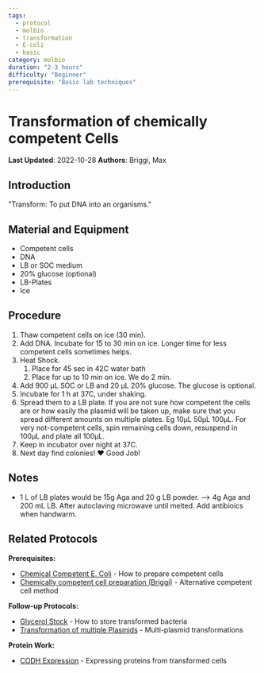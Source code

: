 ```yaml
---
tags:
  - protocol
  - molbio
  - transformation
  - E-coli
  - basic
category: molbio
duration: "2-3 hours"
difficulty: "Beginner"
prerequisite: "Basic lab techniques"
---
```


# Transformation of chemically competent Cells

**Last Updated**: 2022-10-28
**Authors**: Briggi, Max

## Introduction

"Transform: To put DNA into an organisms." 

## Material and Equipment
- Competent cells
- DNA 
- LB or SOC medium
- 20% glucose (optional)
- LB-Plates
- Ice

## Procedure
1. Thaw competent cells on ice (30 min).
2. Add DNA. Incubate for 15 to 30 min on ice. Longer time for less competent cells sometimes helps.
3. Heat Shock.
	1. Place for 45 sec in 42C water bath
	2. Place for up to 10 min on ice. We do 2 min.
1. Add 900 µL SOC or LB and 20 µL 20% glucose. The glucose is optional.
2. Incubate for 1 h at 37C, under shaking.
3. Spread them to a LB plate. If you are not sure how competent the cells are or how easily the plasmid will be taken up, make sure that you spread different amounts on multiple plates. Eg 10µL 50µL 100µL. For very not-competent cells, spin remaining cells down, resuspend in 100µL and plate all 100µL.
4. Keep in incubator over night at 37C. 
5. Next day find colonies! ❤️ Good Job!


## Notes
- 1 L of LB plates would be 15g Aga and 20 g LB powder. --> 4g Aga and 200 mL LB. After autoclaving microwave until melted. Add antibioics when handwarm.

## Related Protocols

**Prerequisites:**
- [Chemical Competent E. Coli](Chemical-Competent-E-Coli.md) - How to prepare competent cells
- [Chemically competent cell preparation (Briggi)](Chemically-competent-cell-preparation-B.md) - Alternative competent cell method

**Follow-up Protocols:**
- [Glycerol Stock](Glycerol-Stock.md) - How to store transformed bacteria
- [Transformation of multiple Plasmids](Transformation-of-multiple-Plasmids.md) - Multi-plasmid transformations

**Protein Work:**
- [CODH Expression](../Protein/CODH-Expression.md) - Expressing proteins from transformed cells